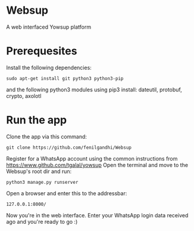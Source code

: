 # Websup
A web interfaced Yowsup platform
# Prerequesites
Install the following dependencies:
```
sudo apt-get install git python3 python3-pip
```
and the following python3 modules using pip3 install:
dateutil, protobuf, crypto, axolotl
# Run the app
Clone the app via this command:
```
git clone https://github.com/fenilgandhi/Websup
```
Register for a WhatsApp account using the common instructions from https://www.github.com/tgalal/yowsup
Open the terminal and move to the Websup's root dir and run:
```
python3 manage.py runserver
```
Open a browser and enter this to the addressbar:
```
127.0.0.1:8000/
```
Now you're in the web interface. Enter your WhatsApp login data received ago and you're ready to go :)
